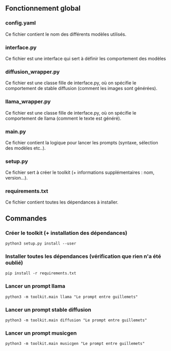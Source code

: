 
## Fonctionnement global
### config.yaml
Ce fichier contient le nom des différents modèles utilisés.

### interface.py
Ce fichier est une interface qui sert à définir les comportement des modèles

### diffusion_wrapper.py
Ce fichier est une classe fille de interface.py, où on spécifie le comportement de stable diffusion (comment les images sont générées).

### llama_wrapper.py
Ce fichier est une classe fille de interface.py, où on spécifie le comportement de llama (comment le texte est généré).

### main.py
Ce fichier contient la logique pour lancer les prompts (syntaxe, sélection des modèles etc..).

### setup.py
Ce fichier sert à créer le toolkit (+ informations supplémentaires : nom, version...).

### requirements.txt
Ce fichier contient toutes les dépendances à installer.

## Commandes

### Créer le toolkit (+ installation des dépendances)
```
python3 setup.py install --user
```

### Installer toutes les dépendances (vérification que rien n'a été oublié)
```
pip install -r requirements.txt
```

### Lancer un prompt llama
```
python3 -m toolkit.main llama "Le prompt entre guillemets"
```

### Lancer un prompt stable diffusion
```
python3 -m toolkit.main diffusion "Le prompt entre guillemets"
```

### Lancer un prompt musicgen
```
python3 -m toolkit.main musicgen "Le prompt entre guillemets"
```
